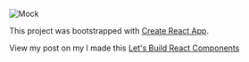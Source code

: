 ![Mock](http://johnfelixespinosa.github.io/img/ig-mock.png)

This project was bootstrapped with [Create React App](https://github.com/facebook/create-react-app).

View my post on my I made this 
[Let's Build React Components](http://johnfelixespinosa.github.io/johnfelixespinosa.github.io/2019-04-04-Lets-Build-React-Components/)

